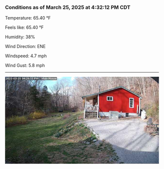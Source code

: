 ### Conditions as of March 25, 2025 at 4:32:12 PM CDT 

Temperature: 65.40 &deg;F

Feels like: 65.40 &deg;F

Humidity: 38%

Wind Direction: ENE

Windspeed: 4.7 mph

Wind Gust: 5.8 mph

---

<img src="./images/latest.jpeg"/>

